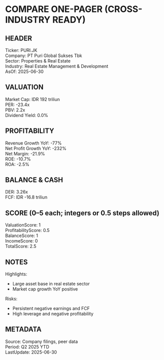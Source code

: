 # COMPARE ONE-PAGER (CROSS-INDUSTRY READY)

## HEADER
Ticker: PURI.JK  
Company: PT Puri Global Sukses Tbk  
Sector: Properties & Real Estate  
Industry: Real Estate Management & Development  
AsOf: 2025-06-30

## VALUATION
Market Cap: IDR 192 triliun  
PER: -23.4x  
PBV: 2.2x  
Dividend Yield: 0.0%

## PROFITABILITY
Revenue Growth YoY: -77%  
Net Profit Growth YoY: -232%  
Net Margin: -21.9%  
ROE: -10.7%  
ROA: -2.5%

## BALANCE & CASH
DER: 3.26x  
FCF: IDR -16.8 triliun

## SCORE (0–5 each; integers or 0.5 steps allowed)
ValuationScore: 1  
ProfitabilityScore: 0.5  
BalanceScore: 1  
IncomeScore: 0  
TotalScore: 2.5

## NOTES
Highlights:
- Large asset base in real estate sector
- Market cap growth YoY positive

Risks:
- Persistent negative earnings and FCF
- High leverage and negative profitability

## METADATA
Source: Company filings, peer data  
Period: Q2 2025 YTD  
LastUpdate: 2025-06-30